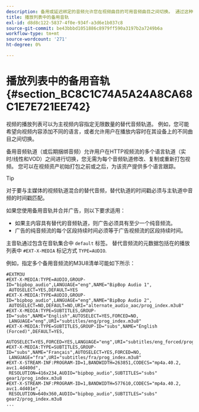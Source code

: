 ```yaml
---
description: 备用或延迟绑定的音频允许您在视频曲目的可用音频曲目之间切换。 通过这种方式，用户可以在播放视频时选择语言跟踪。
title: 播放列表中的备用音轨
exl-id: d8d8c122-5837-4f0e-934f-a3d6e1b037c8
source-git-commit: be43bbbd1051886c8979ff590a3197b2a7249b6a
workflow-type: tm+mt
source-wordcount: '271'
ht-degree: 0%

---
```


# 播放列表中的备用音轨 {#section_BC8C1C74A5A24A8CA68C1E7E721EE742}

视频的播放列表可以为主视频内容指定无限数量的替代音频轨道。 例如，您可能希望向视频内容添加不同的语言，或者允许用户在播放内容时在其设备上的不同曲目之间切换。

备用音频轨道（或后期捆绑音频）允许用户在HTTP视频流的多个语言轨道（实时/线性和VOD）之间进行切换，您无需为每个音频轨道修改、复制或重新打包视频。 您可以在视频资产初始打包之前或之后，为该资产提供多个语言跟踪。

>[!TIP]
>
>对于要与主媒体的视频轨道混合的替代音频，替代轨道的时间戳必须与主轨道中音频的时间戳匹配。

如果您使用备用音轨并合并广告，则以下要求适用：

* 如果主内容具有替代的音频轨道，则广告必须具有至少一个纯音频流。
* 广告的纯音频流的每个区段持续时间必须等于广告视频流的区段持续时间。

主音轨通过包含在音轨集合中 `default` 标签。 替代音频流的元数据包括在的播放列表中 `#EXT-X-MEDIA` 标记方式 `TYPE=AUDIO`.

例如，指定多个备用音频流的M3U8清单可能如下所示：

```
#EXTM3U 
#EXT-X-MEDIA:TYPE=AUDIO,GROUP-ID="bipbop_audio",LANGUAGE="eng",NAME="BipBop Audio 1", 
 AUTOSELECT=YES,DEFAULT=YES 
#EXT-X-MEDIA:TYPE=AUDIO,GROUP-ID="bipbop_audio",LANGUAGE="eng",NAME="BipBop Audio 2", 
 AUTOSELECT=NO,DEFAULT=NO,URI="alternate_audio_aac/prog_index.m3u8" 
#EXT-X-MEDIA:TYPE=SUBTITLES,GROUP-ID="subs",NAME="English",AUTOSELECT=YES,FORCED=NO, 
 LANGUAGE="eng",URI="subtitles/eng/prog_index.m3u8" 
#EXT-X-MEDIA:TYPE=SUBTITLES,GROUP-ID="subs",NAME="English (Forced)",DEFAULT=YES, 
 AUTOSELECT=YES,FORCED=YES,LANGUAGE="eng",URI="subtitles/eng_forced/prog_index.m3u8" 
#EXT-X-MEDIA:TYPE=SUBTITLES,GROUP-ID="subs",NAME="Français",AUTOSELECT=YES,FORCED=NO, 
 LANGUAGE="fra",URI="subtitles/fra/prog_index.m3u8" 
#EXT-X-STREAM-INF:PROGRAM-ID=1,BANDWIDTH=263851,CODECS="mp4a.40.2, avc1.4d400d", 
 RESOLUTION=416x234,AUDIO="bipbop_audio",SUBTITLES="subs"  
gear1/prog_index.m3u8 
#EXT-X-STREAM-INF:PROGRAM-ID=1,BANDWIDTH=577610,CODECS="mp4a.40.2, avc1.4d401e", 
 RESOLUTION=640x360,AUDIO="bipbop_audio",SUBTITLES="subs" 
gear2/prog_index.m3u8 
... 
```
